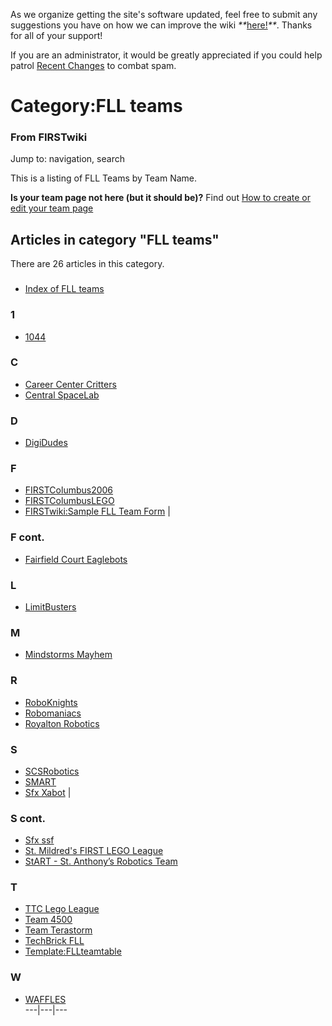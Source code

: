 As we organize getting the site's software updated, feel free to submit any
suggestions you have on how we can improve the wiki
_**_[here!](/index.php/User:Hallry/Suggestions "User:Hallry/Suggestions"
)_**_. Thanks for all of your support!

If you are an administrator, it would be greatly appreciated if you could help
patrol [Recent Changes](/index.php/Special:Recentchanges
"Special:Recentchanges" ) to combat spam.

# Category:FLL teams

### From FIRSTwiki

Jump to: navigation, search

This is a listing of FLL Teams by Team Name.

**Is your team page not here (but it should be)?** Find out [How to create or edit your team page](/index.php/FIRSTwiki:How_to_create_or_edit_your_team_page "FIRSTwiki:How to create or edit your team page" )

  

## Articles in category "FLL teams"

There are 26 articles in this category.

###

  * [Index of FLL teams](/index.php/Index_of_FLL_teams "Index of FLL teams" )

### 1

  * [1044](/index.php/1044 "1044" )

### C

  * [Career Center Critters](/index.php/Career_Center_Critters "Career Center Critters" )
  * [Central SpaceLab](/index.php/Central_SpaceLab "Central SpaceLab" )

### D

  * [DigiDudes](/index.php/DigiDudes "DigiDudes" )

### F

  * [FIRSTColumbus2006](/index.php/FIRSTColumbus2006 "FIRSTColumbus2006" )
  * [FIRSTColumbusLEGO](/index.php/FIRSTColumbusLEGO "FIRSTColumbusLEGO" )
  * [FIRSTwiki:Sample FLL Team Form](/index.php/FIRSTwiki:Sample_FLL_Team_Form "FIRSTwiki:Sample FLL Team Form" )
|

### F cont.

  * [Fairfield Court Eaglebots](/index.php/Fairfield_Court_Eaglebots "Fairfield Court Eaglebots" )

### L

  * [LimitBusters](/index.php/LimitBusters "LimitBusters" )

### M

  * [Mindstorms Mayhem](/index.php/Mindstorms_Mayhem "Mindstorms Mayhem" )

### R

  * [RoboKnights](/index.php/RoboKnights "RoboKnights" )
  * [Robomaniacs](/index.php/Robomaniacs "Robomaniacs" )
  * [Royalton Robotics](/index.php/Royalton_Robotics "Royalton Robotics" )

### S

  * [SCSRobotics](/index.php/SCSRobotics "SCSRobotics" )
  * [SMART](/index.php/SMART "SMART" )
  * [Sfx Xabot](/index.php/Sfx_Xabot "Sfx Xabot" )
|

### S cont.

  * [Sfx ssf](/index.php/Sfx_ssf "Sfx ssf" )
  * [St. Mildred's FIRST LEGO League](/index.php/St._Mildred%27s_FIRST_LEGO_League "St. Mildred's FIRST LEGO League" )
  * [StART - St. Anthony’s Robotics Team](/index.php/StART_-_St._Anthony%E2%80%99s_Robotics_Team "StART - St. Anthony’s Robotics Team" )

### T

  * [TTC Lego League](/index.php/TTC_Lego_League "TTC Lego League" )
  * [Team 4500](/index.php/Team_4500 "Team 4500" )
  * [Team Terastorm](/index.php/Team_Terastorm "Team Terastorm" )
  * [TechBrick FLL](/index.php/TechBrick_FLL "TechBrick FLL" )
  * [Template:FLLteamtable](/index.php/Template:FLLteamtable "Template:FLLteamtable" )

### W

  * [WAFFLES](/index.php/WAFFLES "WAFFLES" )  
---|---|---  
  
